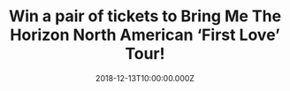 ---
campaign-uuid: "c-9e642643-ad46-4f07-8217-7a98cc728947"
type: "Competition"
category: "Tickets"
date: "2018-12-13T10:00:00.000Z"
end-date: "2019-01-14T04:59:00.000Z"
disable-form: false
is_promoted: false
has_entry_page: true
title: "Win a pair of tickets to Bring Me The Horizon North American ‘First Love’\
  \ Tour!"
competition-description: "<p>Bring Me The Horizon announced southern California rock\
  \ band Thrice will join them as support on all dates of their North American 16-city\
  \ ‘First Love’ Tour. Produced by Live Nation, the tour will kick off January 23\
  \ and will include stops at The Forum in Los Angeles and Hammerstein Ballroom in\
  \ New York, where a second show was added due to overwhelming demand. Tickets are\
  \ available now at LiveNation.com</p>\r\n<p>We want YOU to come along with us, that’\
  s why we are giving away 3 pairs of tickets to 3 lucky NME AAA members to win and\
  \ join Bring Me  The Horizon on their North American tour to a concert at a city\
  \ of their choice!</p>\r\n<p>Does it sound like the best plan? Click below for a\
  \ chance to win!</p>"
hero-header: "Win a pair of tickets to Bring Me The Horizon North American ‘First\
  \ Love’ Tour!"
terms-confirmation: "BringMeTheHorizonNMEAAA-terms.pdf"
banner-img: "https://assets.expresslyapp.com/asset-521c6de0-b26a-484e-878a-7a84e2d166c4.jpg"
logo-left-href: "aaa.nme.com"
logo-left-image: "https://assets.expresslyapp.com/asset-7f33606e-8be5-4127-8da5-b3704e03589f.jpg"
logo-left-title: "NME AAA"
bg-image-hero: "https://assets.expresslyapp.com/asset-80a450bf-45b5-4e75-bf4c-c547463178cc.jpg"
bg-image-first: "https://assets.expresslyapp.com/asset-65a2ad42-4122-4eee-947c-b45ade96137d.jpg"
bg-image-second: "https://assets.expresslyapp.com/asset-68ca3ac3-05cf-4dfb-a073-cdc89a930d00.jpg"
bg-image-third: "https://assets.expresslyapp.com/asset-f75de2f3-6d39-4c9b-973f-ecac36f90d32.jpg"
section1-content: "<p>Bring Me The Horizon is one of the most exciting and successful\
  \ rock bands to emerge from the U.K., selling over 2 Million albums globally to\
  \ date, playing sell out shows in over 40 countries, including two sold out nights\
  \ at London’s O2, plus wowing a traditionally non rock crowd at Glastonbury Festival\
  \ in 2016.</p>\r\n<p>Poised now to release their sixth studio album, the band have\
  \ spent the summer writing and recording in Los Angeles, with Oli Sykes and Jordan\
  \ Fish handling production. What has transpired is one of their most exhilarating,\
  \ genre crossing albums to date. The Album will be released on January 25 via Columbia\
  \ Records!</p>"
section2-content: "<p>The band announced southern California rock band Thrice will\
  \ join them as support on all dates of their North American 16-city ‘First Love’\
  \ Tour. In 2016 Thrice released\_To Be Everywhere Is to Be Nowhere\_(via Vagrant\
  \ Records).</p>\r\n<p>Featuring frontman Dustin Kensrue, guitarist Teppei Teranishi,\
  \ bassist Eddie Breckenridge, and drummer Riley Breckenridge, the band made their\
  \ debut with the 2000 album\_Identity Crisis. With later releases including their\
  \ 2003 breakout\_The Artist in the Ambulance\_and a duo of concept LPs (2007/8’\
  s\_The Alchemy Index: Fire and Water and Earth and Air), Thrice took a several-year\
  \ hiatus starting in 2012. Arriving in May 2016,\_To Be Everywhere Is to Be Nowhere\_\
  proved to be Thrice’s most politically-minded yet vulnerable work to date. The band’\
  s newest album\_Palms was released this year on Epitaph Records.</p>\r\n<p>It was\
  \ also previously announced that Los Angeles trio FEVER 333 will join the tour as\
  \ support on all dates. Known for their hard-hitting hybrid of hip-hop, punk, and\
  \ activism, the band recently released a video for the remix of their track 'Made\
  \ An America' featuring Travis Barker and Vic Mensa."
section3-content: "<p>We have 3 pairs of tickets to attend Bring Me The Horizon North\
  \ American ‘First Love’ Tour to 3 lucky winners and join the band to a concert at\
  \ a city of their choice except the 1/29 NY show.</p>\r\n<p>If you are BMTH biggest\
  \ fan… What are you waiting for? Enter the form below for a chance to win and get\
  \ ready to have a BLAST at Bring Me The Horizon ‘First Love’ Tour!</p>"
entry-title: "Win a pair of tickets to Bring Me The Horizon North American ‘First\
  \ Love’ Tour!"
entry-content: "Enter the draw to win a pair of tickets to Bring Me The Horizon North\
  \ American ‘First Love’ Tour by completing the form below before 23:59 EST on 13th\
  \ of January 2019."
has-winner: false
prize-description: "One of 3 pairs of tickets to attend Bring Me The Horizon ‘First\
  \ Love’ Tour  concert at a city of their choice except the 1/29 NY show.\r\n\r\n\
  Limited to the following venues:\r\n-January 23             Nashville, TN      \
  \           Nashville Municipal Auditorium?\r\n-January 25\t\tOrlando, FL\t\t\t\
  CFE Arena?\r\n-January 26\t\tAtlanta, GA\t\t\tCoca-Cola Roxy?-\r\n-January 28\t\t\
  Fairfax, VA\t\t\tEagleBank Arena?\r\n-January 30\t\tManhattan, NY\t\tHammerstein\
  \ Ballroom\r\n-February 1\t\tBoston, MA\t\tTsongas Center at UMass Lowell?\r\n-February\
  \ 2\t\tMontreal, QC\t\t\tPlace Bell?\r\n-February 4\t\tDetroit, MI\t\t\tFillmore\
  \ Detroit?-\r\n-February 5\t\tChicago, IL\t\t\tAragon Ballroom\r\n-?February 6\t\
  \tMinneapolis, MN\t\tArmory?\r\n-February 8\t\tDallas, TX\t\t\tSouth Side Ballroom\r\
  \n-?February 9\t\tHouston, TX\t\t\tRevention Music Center? \r\n-February 11\t\t\
  Denver, CO\t\t\tThe Fillmore Auditorium?\r\n-February 13\t\tLos Angeles, CA\t\t\
  The Forum?\r\n-February 15\t\tPhoenix, AZ\t\t\tComerica Theatre?\r\n-February 16\t\
  \tLas Vegas, NV\t The Joint at Hard Rock Hotel & \r\nCasino"
prize-restrictions: "Any travel expenses are not included.\r\nWinner is responsible\
  \ for any transport costs to/from the event."
special-conditions: "Multiple entries are allowed up to one every day."
country-restrictions:
- "US"
---